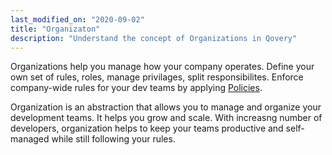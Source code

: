 ```yaml
---
last_modified_on: "2020-09-02"
title: "Organizaton"
description: "Understand the concept of Organizations in Qovery"
---
```

Organizations help you manage how your company operates. Define your own set of rules, roles, manage privilages, split responsibilites.
Enforce company-wide rules for your dev teams by applying [Policies][docs.main-concepts.business.policy].

Organization is an abstraction that allows you to manage and organize your development teams. It helps you grow and scale. With increasng
number of developers, organization helps to keep your teams productive and self-managed while still following your rules.


[docs.main-concepts.business.policy]: /docs/main-concepts/business/policy/
